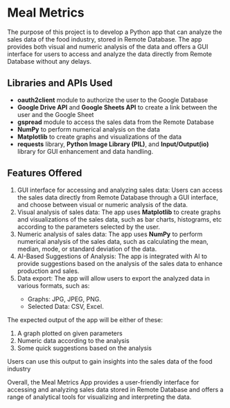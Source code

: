 <!DOCTYPE html>
<html>
  <head></head>
  <body>
    <h1>Meal Metrics</h1>
    <p>The purpose of this project is to develop a Python app that can analyze the sales data of the food industry, stored in Remote Database. The app provides both visual and numeric analysis of the data and offers a GUI interface for users to access and analyze the data directly from Remote Database without any delays.</p>
    <h2><b>Libraries and APIs Used</b></h2>
    <ul>
      <li><b>oauth2client</b> module to authorize the user to the Google Database</li>
      <li><b>Google Drive API</b> and <b>Google Sheets API</b> to create a link between the user and the Google Sheet</li>
      <li><b>gspread</b> module to access the sales data from the Remote Database</li>
      <li><b>NumPy</b> to perform numerical analysis on the data</li>
      <li><b>Matplotlib</b> to create graphs and visualizations of the data</li>
      <li><b>requests</b> library, <b>Python Image Library (PIL)</b>, and <b>Input/Output(io)</b> library for GUI enhancement and data handling.</li>
    </ul>
    <h2><b>Features Offered</b></h2>
    <ol>
      <li>GUI interface for accessing and analyzing sales data: Users can access the sales data directly from Remote Database through a GUI interface, and choose between visual or numeric analysis of the data.</li>
      <li>Visual analysis of sales data: The app uses <b>Matplotlib</b> to create graphs and visualizations of the sales data, such as bar charts, histograms, etc according to the parameters selected by the user.</li>
      <li>Numeric analysis of sales data: The app uses <b>NumPy</b> to perform numerical analysis of the sales data, such as calculating the mean, median, mode, or standard deviation of the data.</li>
      <li>AI-Based Suggestions of Analysis: The app is integrated with AI to provide suggestions based on the analysis of the sales data to enhance production and sales.</li>
      <li>Data export: The app will allow users to export the analyzed data in various formats, such as:</li>
      <ul>
        <li>Graphs: JPG, JPEG, PNG.</li>
        <li>Selected Data: CSV, Excel.</li>
      </ul>
    </ol>
    <p>The expected output of the app will be either of these:</p>
    <ol>
      <li>A graph plotted on given parameters</li>
      <li>Numeric data according to the analysis</li>
      <li>Some quick suggestions based on the analysis</li>
    </ol>
    <p>Users can use this output to gain insights into the sales data of the food industry</p>
    <p>Overall, the Meal Metrics App provides a user-friendly interface for accessing and analyzing sales data stored in Remote Database and offers a range of analytical tools for visualizing and interpreting the data.</p>
</html>
